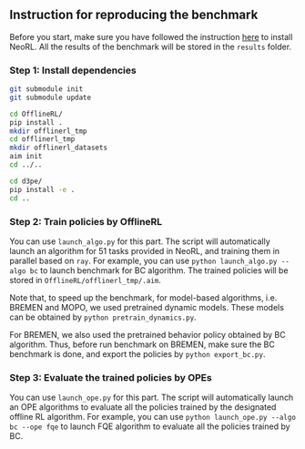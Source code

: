 ## Instruction for reproducing the benchmark
Before you start, make sure you have followed the instruction [here](../README.md) to install NeoRL. All the results of the benchmark will be stored in the `results` folder.

### Step 1: Install dependencies
```bash
git submodule init
git submodule update

cd OfflineRL/
pip install .
mkdir offlinerl_tmp
cd offlinerl_tmp
mkdir offlinerl_datasets
aim init
cd ../..

cd d3pe/
pip install -e .
cd ..
```

### Step 2: Train policies by OfflineRL
You can use `launch_algo.py` for this part. The script will automatically launch an algorithm for 51 tasks provided in NeoRL, and training them in parallel based on `ray`. For example, you can use `python launch_algo.py --algo bc` to launch benchmark for BC algorithm. The trained policies will be stored in `OfflineRL/offlinerl_tmp/.aim`.

Note that, to speed up the benchmark, for model-based algorithms, i.e. BREMEN and MOPO, we used pretrained dynamic models. These models can be obtained by `python pretrain_dynamics.py`.

For BREMEN, we also used the pretrained behavior policy obtained by BC algorithm. Thus, before run benchmark on BREMEN, make sure the BC benchmark is done, and export the policies by `python export_bc.py`.

### Step 3: Evaluate the trained policies by OPEs
You can use `launch_ope.py` for this part. The script will automatically launch an OPE algorithms to evaluate all the policies trained by the designated offline RL algorithm. For example, you can use `python launch_ope.py --algo bc --ope fqe` to launch FQE algorithm to evaluate all the policies trained by BC.

